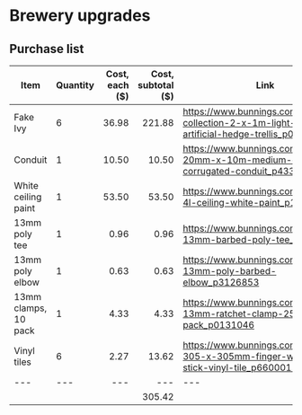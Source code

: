 # Brewery upgrades
## Purchase list
| Item                 | Quantity | Cost, each ($) | Cost, subtotal ($) | Link                                                                                                  |
| -------------------- | -------- | --------------:| -------------------:| ----------------------------------------------------------------------------------------------------- |
| Fake Ivy             | 6        |          36.98 |              221.88 | https://www.bunnings.com.au/lotus-collection-2-x-1m-light-ivy-cloth-artificial-hedge-trellis_p0170944 |
| Conduit              | 1        |          10.50 |               10.50 | https://www.bunnings.com.au/deta-20mm-x-10m-medium-duty-corrugated-conduit_p4330837                   |
| White ceiling paint  | 1        |          53.50 |               53.50 | https://www.bunnings.com.au/dulux-4l-ceiling-white-paint_p1370215                                     |
| 13mm poly tee        | 1        |           0.96 |                0.96 | https://www.bunnings.com.au/pope-13mm-barbed-poly-tee_p3126112                                        |
| 13mm poly elbow      | 1        |           0.63 |                0.63 | https://www.bunnings.com.au/pope-13mm-poly-barbed-elbow_p3126853                                      |
| 13mm clamps, 10 pack | 1        |           4.33 |                4.33 | https://www.bunnings.com.au/k-rain-13mm-ratchet-clamp-25-pack_p0131046                                |
| Vinyl tiles          | 6        |           2.27 |               13.62 | https://www.bunnings.com.au/winton-305-x-305mm-finger-wood-self-stick-vinyl-tile_p6600011             |
| ---                  | ---      |            --- |                 --- | ---                                                                                                   | 
|                      |          |                |              305.42 |                                                                                                       |
<!-- TBLFM: $4=($-1*$-2);%.2f -->
<!-- TBLFM: @>$4=sum(@I..@-1);%.2f -->
